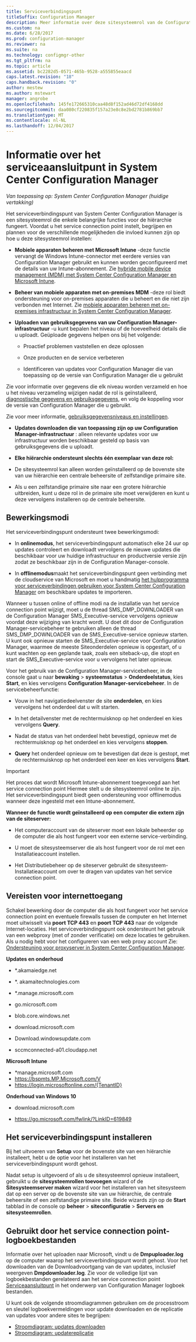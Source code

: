 ```yaml
---
title: Serviceverbindingspunt
titleSuffix: Configuration Manager
description: Meer informatie over deze sitesysteemrol van de Configuration Manager en begrijpen en plannen voor de verschillende mogelijkheden.
ms.custom: na
ms.date: 6/28/2017
ms.prod: configuration-manager
ms.reviewer: na
ms.suite: na
ms.technology: configmgr-other
ms.tgt_pltfrm: na
ms.topic: article
ms.assetid: bc2282d5-0571-465b-9528-a555855eaacd
caps.latest.revision: "18"
caps.handback.revision: "0"
author: mestew
ms.author: mstewart
manager: angrobe
ms.openlocfilehash: 145fe172665310caa48d8f152ad46d72df4168dd
ms.sourcegitcommit: daa080cf220835f157a23e8c8e2bd2781b869bb7
ms.translationtype: MT
ms.contentlocale: nl-NL
ms.lasthandoff: 12/04/2017
---
```

# <a name="about-the-service-connection-point-in-system-center-configuration-manager"></a>Informatie over het serviceaansluitpunt in System Center Configuration Manager

*Van toepassing op: System Center Configuration Manager (huidige vertakking)*

Het serviceverbindingspunt van System Center Configuration Manager is een sitesysteemrol die enkele belangrijke functies voor de hiërarchie fungeert. Voordat u het service connection point instelt, begrijpen en plannen voor de verschillende mogelijkheden die invloed kunnen zijn op hoe u deze sitesysteemrol instellen:  

-   **Mobiele apparaten beheren met Microsoft Intune** -deze functie vervangt de Windows Intune-connector met eerdere versies van Configuration Manager gebruikt en kunnen worden geconfigureerd met de details van uw Intune-abonnement. Zie [hybride mobile device management (MDM) met System Center Configuration Manager en Microsoft Intune](../../../../mdm/understand/hybrid-mobile-device-management.md).  

-   **Beheer van mobiele apparaten met on-premises MDM** -deze rol biedt ondersteuning voor on-premises apparaten die u beheert en die niet zijn verbonden met Internet. Zie [mobiele apparaten beheren met on-premises infrastructuur in System Center Configuration Manager](../../../../mdm/understand/manage-mobile-devices-with-on-premises-infrastructure.md).  

-   **Uploaden van gebruiksgegevens van uw Configuration Manager-infrastructuur** -u kunt bepalen het niveau of de hoeveelheid details die u uploadt. Geüploade gegevens helpen ons bij het volgende:  

    -   Proactief problemen vaststellen en deze oplossen  

    -   Onze producten en de service verbeteren  

    -   Identificeren van updates voor Configuration Manager die van toepassing op de versie van Configuration Manager die u gebruikt  

  Zie voor informatie over gegevens die elk niveau worden verzameld en hoe u het niveau verzameling wijzigen nadat de rol is geïnstalleerd, [diagnostische gegevens en gebruiksgegevens](/sccm/core/plan-design/diagnostics/diagnostics-and-usage-data), en volg de koppeling voor de versie van Configuration Manager die u gebruikt.  

  Zie voor meer informatie, [gebruiksgegevensniveaus en instellingen](../../../../core/servers/deploy/install/setup-reference.md#bkmk_usage).  

-   **Updates downloaden die van toepassing zijn op uw Configuration Manager-infrastructuur** : alleen relevante updates voor uw infrastructuur worden beschikbaar gesteld op basis van gebruiksgegevens die u uploadt.  

- **Elke hiërarchie ondersteunt slechts één exemplaar van deze rol:**  

 -   De sitesysteemrol kan alleen worden geïnstalleerd op de bovenste site van uw hiërarchie een centrale beheersite of zelfstandige primaire site.  

  -   Als u een zelfstandige primaire site naar een grotere hiërarchie uitbreiden, kunt u deze rol in de primaire site moet verwijderen en kunt u deze vervolgens installeren op de centrale beheersite.  


##  <a name="bkmk_modes"></a>Bewerkingsmodi  
 Het serviceverbindingspunt ondersteunt twee bewerkingsmodi:  

-   In **onlinemodus**, het serviceverbindingspunt automatisch elke 24 uur op updates controleert en downloadt vervolgens de nieuwe updates die beschikbaar voor uw huidige infrastructuur en productversie versie zijn zodat ze beschikbaar zijn in de Configuration Manager-console.  

-   In **offlinemodus**maakt het serviceverbindingspunt geen verbinding met de cloudservice van Microsoft en moet u handmatig [het hulpprogramma voor serviceverbindingen gebruiken voor System Center Configuration Manager](../../../../core/servers/manage/use-the-service-connection-tool.md) om beschikbare updates te importeren.  

Wanneer u tussen online of offline modi na de installatie van het service connection point wijzigt, moet u de thread SMS_DMP_DOWNLOADER van de Configuration Manager SMS_Executive-service vervolgens opnieuw voordat deze wijziging van kracht wordt. U doet dit door de Configuration Manager-servicebeheer te gebruiken alleen de thread SMS_DMP_DOWNLOADER van de SMS_Executive-service opnieuw starten. U kunt ook opnieuw starten de SMS_Executive-service voor Configuration Manager, waarmee de meeste Siteonderdelen opnieuw is opgestart, of u kunt wachten op een geplande taak, zoals een siteback-up, die stopt en start de SMS_Executive-service voor u vervolgens het later opnieuw.  

Voor het gebruik van de Configuration Manager-servicebeheer, in de console gaat u naar **bewaking** > **systeemstatus** > **Onderdeelstatus**, kies **Start**, en kies vervolgens **Configuration Manager-servicebeheer**. In de servicebeheerfunctie:  

-   Vouw in het navigatiedeelvenster de site **onderdelen**, en kies vervolgens het onderdeel dat u wilt starten.  

-   In het detailvenster met de rechtermuisknop op het onderdeel en kies vervolgens **Query**.  

-   Nadat de status van het onderdeel hebt bevestigd, opnieuw met de rechtermuisknop op het onderdeel en kies vervolgens **stoppen**.  

-   **Query** het onderdeel opnieuw om te bevestigen dat deze is gestopt, met de rechtermuisknop op het onderdeel een keer en kies vervolgens **Start**.  

> [!IMPORTANT]  
>  Het proces dat wordt Microsoft Intune-abonnement toegevoegd aan het service connection point Hiermee stelt u de sitesysteemrol online te zijn. Het serviceverbindingspunt biedt geen ondersteuning voor offlinemodus wanneer deze ingesteld met een Intune-abonnement.  

**Wanneer de functie wordt geïnstalleerd op een computer die extern zijn van de siteserver:**  

-   Het computeraccount van de siteserver moet een lokale beheerder op de computer die als host fungeert voor een externe service-verbinding.

-   U moet de sitesysteemserver die als host fungeert voor de rol met een Installatieaccount instellen.  

-   Het Distributiebeheer op de siteserver gebruikt de sitesysteem-Installatieaccount om over te dragen van updates van het service connection point.

##  <a name="bkmk_urls"></a>Vereisten voor internettoegang  
Schakel bewerking door de computer die als host fungeert voor het service connection point en eventuele firewalls tussen de computer en het Internet moet uitwisselt via **poort TCP 443** en **poort TCP 443** naar de volgende Internet-locaties. Het serviceverbindingspunt ook ondersteunt het gebruik van een webproxy (met of zonder verificatie) om deze locaties te gebruiken.  Als u nodig hebt voor het configureren van een web proxy account Zie: [Ondersteuning voor proxyserver in System Center Configuration Manager](/sccm/core/plan-design/network/proxy-server-support).

**Updates en onderhoud**  

-   *.akamaiedge.net  

-   *. akamaitechnologies.com 

-   *.manage.microsoft.com

-   go.microsoft.com

-   blob.core.windows.net  

-   download.microsoft.com  

-   Download.windowsupdate.com

-   sccmconnected-a01.cloudapp.net  

**Microsoft Intune**  

-   *manage.microsoft.com  
-   https://bspmts.MP.Microsoft.com/V
-   https://login.microsoftonline.com/{TenantID}


**Onderhoud van Windows 10**  

-   download.microsoft.com  

-   https://go.microsoft.com/fwlink/?LinkID=619849  

## <a name="install-the-service-connection-point"></a>Het serviceverbindingspunt installeren
Bij het uitvoeren van **Setup** voor de bovenste site van een hiërarchie installeert, hebt u de optie voor het installeren van het serviceverbindingspunt wordt gehost.

Nadat setup is uitgevoerd of als u de sitesysteemrol opnieuw installeert, gebruikt u de **sitesysteemrollen toevoegen** wizard of de **Sitesysteemserver maken** wizard voor het installeren van het sitesysteem dat op een server op de bovenste site van uw hiërarchie, de centrale beheersite of een zelfstandige primaire site. Beide wizards zijn op de **Start** tabblad in de console op **beheer** > **siteconfiguratie** > **Servers en sitesysteemrollen**.

## <a name="log-files-used-by-the-service-connection-point"></a>Gebruikt door het service connection point-logboekbestanden
Informatie over het uploaden naar Microsoft, vindt u de **Dmpuploader.log** op de computer waarop het serviceverbindingspunt wordt gehost.  Voor het downloaden van de Downloadvoortgang van de van updates, inclusief weergeven **Dmpdownloader.log**. Zie voor de volledige lijst van logboekbestanden gerelateerd aan het service connection point [Serviceaansluitpunt](/sccm/core/plan-design/hierarchy/log-files#BKMK_WITLog) in het onderwerp van Configuration Manager logboek bestanden.

U kunt ook de volgende stroomdiagrammen gebruiken om de processtroom en sleutel logboekvermeldingen voor update downloaden en de replicatie van updates voor andere sites te begrijpen:
 - [Stroomdiagram: updates downloaden](/sccm/core/servers/manage/download-updates-flowchart)
 - [Stroomdiagram: updatereplicatie](/sccm/core/servers/manage/update-replication-flowchart)
